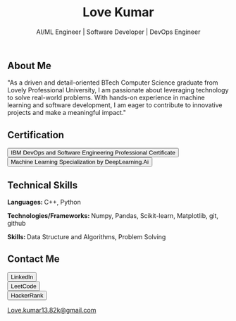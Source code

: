 <!---
Lovekumar-Creative/Lovekumar-Creative is a ✨ special ✨ repository because its `README.md` (this file) appears on your GitHub profile.
You can click the Preview link to take a look at your changes.
--->
<body>
    <header>
        <h1>Love Kumar</h1>
        <p>AI/ML Engineer | Software Developer | DevOps Engineer</p>
    </header>
    <section class="about">
        <h2>About Me</h2>
        <p>
            "As a driven and detail-oriented BTech Computer Science graduate from Lovely Professional University, I am passionate about leveraging technology to solve real-world problems. With hands-on experience in machine learning and software development, I am eager to contribute to innovative projects and make a meaningful impact."
        </p>
    </section>
    <section class="Certification">
        <h2>Certification</h2>
        <a href="https://coursera.org/verify/professional-cert/LIRIZYB2AQ55" target="_blank">
            <button>IBM DevOps and Software Engineering Professional Certificate</button>
        </a>
        <br>
        <a href="https://coursera.org/verify/specialization/9IZTA161B3D2" target="_blank">
            <button>Machine Learning Specialization by DeepLearning.Ai</button>
        </a>
    </section>
    <section class="Technical skills">
        <h2>Technical Skills</h2>
        <p><b>Languages: </b>C++, Python</p>
        <p><b>Technologies/Frameworks: </b>Numpy, Pandas, Scikit-learn, Matplotlib, git, github</p>
        <p><b>Skills: </b>Data Structure and Algorithms, Problem Solving</p>
    <section class="links">
        <h2>Contact Me</h2>
        <a href="https://www.linkedin.com/in/love-kumar-b30778258/" target="_blank">
            <button>LinkedIn</button>
        </a>
        <br>
        <a href="https://leetcode.com/u/Lovekumar-Creative/" target="_blank">
            <button>LeetCode</button>
        </a>
        <br>
        <a href="https://www.hackerrank.com/profile/lovechaudhary941" target="_blank">
            <button>HackerRank</button>
        </a> 
        <br>
    </section>
    <footer>
        <p><a href="mailto:Love.kumar13.82k@gmail.com">Love.kumar13.82k@gmail.com</a></p>
    </footer>
</body>
</html>
